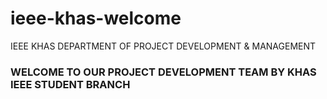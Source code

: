 # ieee-khas-welcome
IEEE KHAS DEPARTMENT OF PROJECT DEVELOPMENT &amp; MANAGEMENT
### **WELCOME TO OUR PROJECT DEVELOPMENT TEAM BY KHAS IEEE STUDENT BRANCH**


